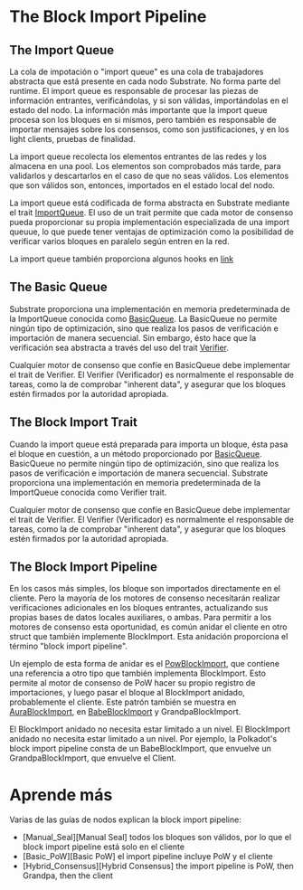 # The Block Import Pipeline

## The Import Queue

La cola de impotación o "import queue" es una cola de trabajadores abstracta que está presente en cada nodo Substrate. No forma parte del runtime. El import queue es responsable de procesar las piezas de información entrantes, verificándolas, y si son válidas, importándolas en el estado del nodo. La información más importante que la import queue procesa son los bloques en si mismos, pero también es responsable de importar mensajes sobre los consensos, como son justificaciones, y en los light clients, pruebas de finalidad.

La import queue recolecta los elementos entrantes de las redes y los almacena en una pool. Los elementos son comprobados más tarde, para validarlos y descartarlos en el caso de que no seas válidos. Los elementos que son válidos son, entonces, importados en el estado local del nodo.

La import queue está codificada de forma abstracta en Substrate mediante el trait [ImportQueue][ImportQueue]. El uso de un trait permite que cada motor de consenso pueda proporcionar su propia implementación especializada de una import queuue, lo que puede tener ventajas de optimización como la posibilidad de verificar varios bloques en paralelo según entren en la red.

La import queue también proporciona algunos hooks en [link][link]

## The Basic Queue

Substrate proporciona una implementación en memoria predeterminada de la ImportQueue conocida como [BasicQueue][BasicQueue]. La BasicQueue no permite ningún tipo de optimización, sino que realiza los pasos de verificación e importación de manera secuencial. Sin embargo, ésto hace que la verificación sea abstracta a través del uso del trait [Verifier][Verifier].

Cualquier motor de consenso que confíe en BasicQueue debe implementar el trait de Verifier. El Verifier (Verificador) es normalmente el responsable de tareas, como la de comprobar "inherent data", y asegurar que los bloques estén firmados por la autoridad apropiada.

## The Block Import Trait

Cuando la import queue está preparada para importa un bloque, ésta pasa el bloque en cuestión, a un método proporcionado por [BasicQueue][BasicQueue]. BasicQueue no permite ningún tipo de optimización, sino que realiza los pasos de verificación e importación de manera secuencial. Substrate proporciona una implementación en memoria predeterminada de la ImportQueue conocida como Verifier trait.

Cualquier motor de consenso que confíe en BasicQueue debe implementar el trait de Verifier. El Verifier (Verificador) es normalmente el responsable de tareas, como la de comprobar "inherent data", y asegurar que los bloques estén firmados por la autoridad apropiada.

## The Block Import Pipeline

En los casos más simples, los bloque son importados directamente en el cliente. Pero la mayoría de los motores de consenso necesitarán realizar verificaciones adicionales en los bloques entrantes, actualizando sus propias bases de datos locales auxiliares, o ambas. Para permitir a los motores de consenso esta oportunidad, es común anidar el cliente en otro struct que también implemente BlockImport. Esta anidación proporciona el término "block import
pipeline".

Un ejemplo de esta forma de anidar es el [PowBlockImport][PowBlockImport],  que contiene una referencia a otro tipo que también implementa BlockImport. Esto permite al motor de consenso de PoW hacer su propio registro de importaciones, y luego pasar el bloque al BlockImport anidado, probablemente el cliente. Este patrón también se muestra en [AuraBlockImport][AuraBlockImport], en [BabeBlockImport][BabeBlockImport] y GrandpaBlockImport.

El BlockImport anidado no necesita estar limitado a un nivel. El BlockImport anidado no necesita estar limitado a un nivel. Por ejemplo, la Polkadot's block import pipeline consta de un BabeBlockImport, que envuelve un GrandpaBlockImport, que envuelve el Client.

# Aprende más

Varias de las guías de nodos explican la block import pipeline:

- [Manual_Seal][Manual Seal] todos los bloques son válidos, por lo que el block import pipeline está solo en el cliente
- [Basic_PoW][Basic PoW] el import pipeline incluye PoW y el cliente
- [Hybrid_Consensus][Hybrid Consensus] the import pipeline is PoW, then Grandpa, then the client







[ImportQueue]: https://crates.parity.io/sp_consensus/import_queue/trait
[link]: https://crates.parity.io/sp_consensus/import_queue/trait 
[BasicQueue]: https://crates.parity.io/sp_consensus/import_queue/struct
[Verifier]: https://crates.parity.io/sp_consensus/import_queue/trait
[PowBlockImport]: https://crates.parity.io/sc_consensus_pow/struct
[AuraBlockImport]: https://crates.parity.io/sc_consensus_aura/struct
[BabeBlockImport]: https://crates.parity.io/sc_finality_grandpa/struct
[Manual_Seal]: https://substrate.dev/recipes/3-entrees/manual-seal.html
[Basic_Pow]: https://substrate.dev/recipes/3-entrees/basic-pow.html
[Hybrid_Consensus]: https://substrate.dev/recipes/3-entrees/hybrid-consensus.html